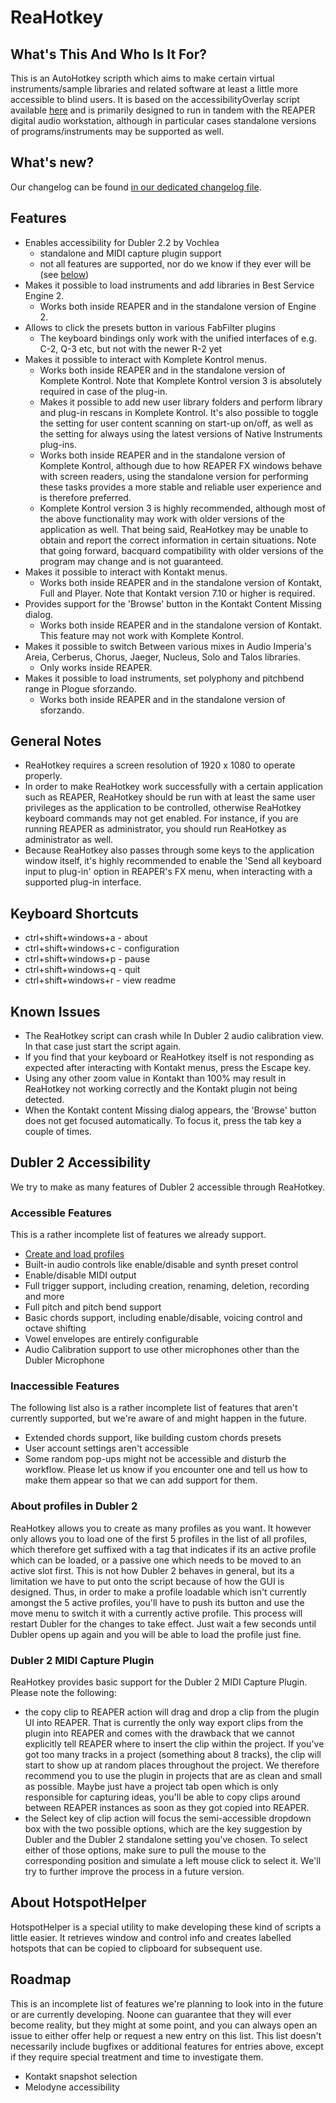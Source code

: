 # ReaHotkey

## What's This And Who Is It For?

This is an AutoHotkey scripth which aims to make certain virtual instruments/sample libraries  and related software at least a little more accessible to blind users. It is based on the accessibilityOverlay script available [here](https://github.com/MatejGolian/accessibilityOverlay/) and is primarily designed to run in tandem with the REAPER digital audio workstation, although in particular cases standalone versions of programs/instruments may be supported as well.

## What's new?

Our changelog can be found [in our dedicated changelog file](https://github.com/MatejGolian/ReaHotkey/blob/main/CHANGELOG.md).

## Features

* Enables accessibility for Dubler 2.2 by Vochlea
  - standalone and MIDI capture plugin support
  - not all features are supported, nor do we know if they ever will be (see [below](#dubler2))
* Makes it possible to load instruments and add libraries in Best Service Engine 2.
  - Works both inside REAPER and in the standalone version of Engine 2.
* Allows to click the presets button in various FabFilter plugins
  - The keyboard bindings only work with the unified interfaces of e.g. C-2, Q-3 etc, but not with the newer R-2 yet
* Makes it possible to interact with Komplete Kontrol menus.
  - Works both inside REAPER and in the standalone version of Komplete Kontrol. Note that Komplete Kontrol version 3 is absolutely required in case of the plug-in.
  * Makes it possible to add new user library folders and perform library and plug-in rescans in Komplete Kontrol. It's also possible to toggle the setting for user content scanning on start-up on/off, as well as the setting for always using the latest versions of Native Instruments plug-ins.
  - Works both inside REAPER and in the standalone version of Komplete Kontrol, although due to how REAPER FX windows behave with screen readers, using the standalone version for performing these tasks provides a more stable and reliable user experience and is therefore preferred.
  - Komplete Kontrol version 3 is highly recommended, although most of the above functionality may work with older versions of the application as well. That being said, ReaHotkey may be unable to obtain and report the correct information in certain situations. Note that going forward, bacquard compatibility with older versions of the program may change and is not guaranteed.
* Makes it possible to interact with Kontakt menus.
  - Works both inside REAPER and in the standalone version of Kontakt, Full and Player. Note that Kontakt version 7.10 or higher is required.
* Provides support for the 'Browse' button in the Kontakt Content Missing dialog.
  - Works both inside REAPER and in the standalone version of Kontakt. This feature may not work with Komplete Kontrol.
* Makes it possible to switch Between various mixes in Audio Imperia's Areia, Cerberus, Chorus, Jaeger, Nucleus, Solo and Talos libraries.
  - Only works inside REAPER.
* Makes it possible to load instruments, set polyphony and pitchbend range in Plogue sforzando.
  - Works both inside REAPER and in the standalone version of sforzando.

## General Notes

* ReaHotkey requires a screen resolution of 1920 x 1080 to operate properly.
* In order to make ReaHotkey work successfully with a certain application such as REAPER, ReaHotkey should be run with at least the same user privileges as the application to be controlled, otherwise ReaHotkey keyboard commands may not get enabled. For instance, if you are running REAPER as administrator, you should run ReaHotkey as administrator as well.
* Because ReaHotkey also passes through some keys to the application window itself, it's highly recommended to enable the 'Send all keyboard input to plug-in' option in REAPER's FX menu, when interacting with a supported plug-in interface.

## Keyboard Shortcuts

* ctrl+shift+windows+a - about
* ctrl+shift+windows+c - configuration
* ctrl+shift+windows+p - pause
* ctrl+shift+windows+q - quit
* ctrl+shift+windows+r - view readme

## Known Issues

* The ReaHotkey script can crash while In Dubler 2 audio calibration view. In that case just start the script again.
* If you find that your keyboard or ReaHotkey itself is not responding as expected after interacting with Kontakt menus, press the Escape key.
* Using any other zoom value in Kontakt than 100% may result in ReaHotkey not working correctly and the Kontakt plugin not being detected.
* When the Kontakt content Missing dialog appears, the 'Browse' button does not get focused automatically. To focus it, press the tab key a couple of times.

## <a name="dubler2"></a>Dubler 2 Accessibility

We try to make as many features of Dubler 2 accessible through ReaHotkey.

### Accessible Features

This is a rather incomplete list of features we already support.

* [Create and load profiles](#dubler2-profiles)
* Built-in audio controls like enable/disable and synth preset control
* Enable/disable MIDI output
* Full trigger support, including creation, renaming, deletion, recording and more
* Full pitch and pitch bend support
* Basic chords support, including enable/disable, voicing control and octave shifting
* Vowel envelopes are entirely configurable
* Audio Calibration support to use other microphones other than the Dubler Microphone

### Inaccessible Features

The following list also is a rather incomplete list of features that aren't currently supported, but we're aware of and might happen in the future.

* Extended chords support, like building custom chords presets
* User account settings aren't accessible
* Some random pop-ups might not be accessible and disturb the workflow. Please let us know if you encounter one and tell us how to make them appear so that we can add support for them.

### <a name="dubler2-profiles"></a>About profiles in Dubler 2

ReaHotkey allows you to create as many profiles as you want. It however only allows you to load one of the first 5 profiles in the list of all profiles, which therefore get suffixed with a tag that indicates if its an active profile which can be loaded, or a passive one which needs to be moved to an active slot first.
This is not how Dubler 2 behaves in general, but its a limitation we have to put onto the script because of how the GUI is designed. Thus, in order to make a profile loadable which isn't currently amongst the 5 active profiles, you'll have to push its button and use the move menu to switch it with a currently active profile. This process will restart Dubler for the changes to take effect. Just wait a few seconds until Dubler opens up again and you will be able to load the profile just fine.

### <a href="dubler2-midi-capture-plugin"></a>Dubler 2 MIDI Capture Plugin

ReaHotkey provides basic support for the Dubler 2 MIDI Capture Plugin. Please note the following:

* the copy clip to REAPER action will drag and drop a clip from the plugin UI into REAPER. That is currently the only way export clips from the plugin into REAPER and comes with the drawback that we cannot explicitly tell REAPER where to insert the clip within the project. If you've got too many tracks in a project (something about 8 tracks), the clip will start to show up at random places throughout the project. We therefore recommend you to use the plugin in projects that are as clean and small as possible. Maybe just have a project tab open which is only responsible for capturing ideas, you'll be able to copy clips around between REAPER instances as soon as they got copied into REAPER.
* the Select key of clip action will focus the semi-accessible dropdown box with the two possible options, which are the key suggestion by Dubler and the Dubler 2 standalone setting you've chosen. To select either of those options, make sure to pull the mouse to the corresponding position and simulate a left mouse click to select it. We'll try to further improve the process in a future version.

## About HotspotHelper

HotspotHelper is a special utility to make developing these kind of scripts a little easier. It retrieves window and control info and creates labelled hotspots that can be copied to clipboard for subsequent use.

## Roadmap

This is an incomplete list of features we're planning to look into in the future or are currently developing. Noone can guarantee that they will ever become reality, but they might at some point, and you can always open an issue to either offer help or request a new entry on this list. This list doesn't necessarily include bugfixes or additional features for entries above, except if they require special treatment and time to investigate them.

* Kontakt snapshot selection
* Melodyne accessibility
